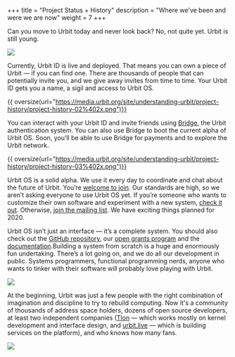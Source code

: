 +++
title = "Project Status + History"
description = "Where we've been and were we are now"
weight = 7
+++

Can you move to Urbit today and never look back? No, not quite yet. Urbit is still young.

![](https://media.urbit.org/site/understanding-urbit/project-history/project-history-01%403x.svg)

Currently, Urbit ID is live and deployed. That means you can own a piece of Urbit — if you can find one. There are thousands of people that can potentially invite you, and we give away invites from time to time. Your Urbit ID gets you a name, a sigil and access to Urbit OS.

{{ oversize(url="https://media.urbit.org/site/understanding-urbit/project-history/project-history-02%402x.png")}}

You can interact with your Urbit ID and invite friends using [Bridge](https://bridge.urbit.org), the Urbit authentication system. You can also use Bridge to boot the current alpha of Urbit OS. Soon, you’ll be able to use Bridge for payments and to explore the Urbit network.

{{ oversize(url="https://media.urbit.org/site/understanding-urbit/project-history/project-history-03%402x.png")}}

Urbit OS is a solid alpha. We use it every day to coordinate and chat about the future of Urbit. You’re [welcome to join](@/install.md). Our standards are high, so we aren’t asking everyone to use Urbit OS yet. If you’re someone who wants to customize their own software and experiment with a new system, [check it out](@/install.md). Otherwise, [join the mailing list](https://urbit.us11.list-manage.com/subscribe/post?u=972a03db9e0c6c25bb58de8c8&amp;id=be143888d2). We have exciting things planned for 2020.

Urbit OS isn’t just an interface — it’s a complete system. You should also check out the [GitHub repository](https://github.com/urbit/urbit), our [open grants program](https://grants.urbit.org) and the [documentation](@/docs/_index.md).Building a system from scratch is a huge and enormously fun undertaking.  There’s a lot going on, and we do all our development in public. Systems programmers, functional programming nerds, anyone who wants to tinker with their software will probably love playing with Urbit.

![](https:///media.urbit.org/site/understanding-urbit/project-history/history-4.svg)

At the beginning, Urbit was just a few people with the right combination of imagination and discipline to try to rebuild computing. Now it's a community of thousands of address space holders, dozens of open source developers, at least two independent companies ([Tlon](https://tlon.io) — which works mostly on kernel development and interface design, and [urbit.live](https://urbit.live) — which is building services on the platform), and who knows how many fans.

![](https://media.urbit.org/site/understanding-urbit/project-history/project-history-05.svg)
